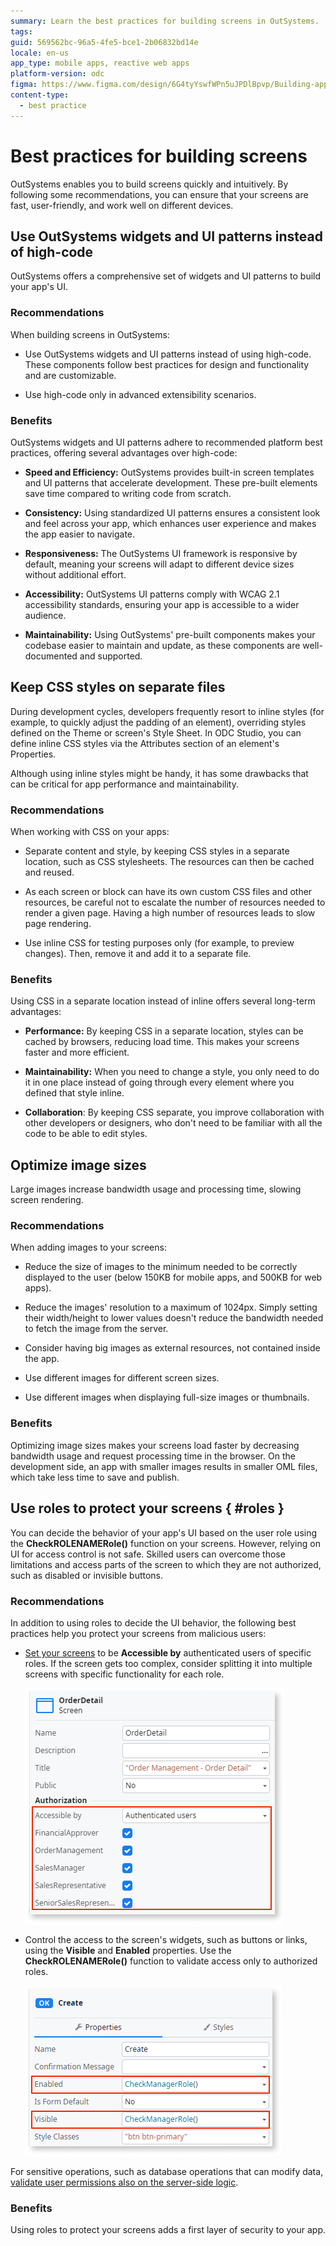 ```yaml
---
summary: Learn the best practices for building screens in OutSystems.
tags:
guid: 569562bc-96a5-4fe5-bce1-2b06832bd14e
locale: en-us
app_type: mobile apps, reactive web apps
platform-version: odc
figma: https://www.figma.com/design/6G4tyYswfWPn5uJPDlBpvp/Building-apps?node-id=6410-593
content-type:
  - best practice
---
```


# Best practices for building screens

OutSystems enables you to build screens quickly and intuitively. By following some recommendations, you can ensure that your screens are fast, user-friendly, and work well on different devices.

## Use OutSystems widgets and UI patterns instead of high-code

OutSystems offers a comprehensive set of widgets and UI patterns to build your app's UI. 

### Recommendations

When building screens in OutSystems:

* Use OutSystems widgets and UI patterns instead of using high-code. These components follow best practices for design and functionality and are customizable. 

* Use high-code only in advanced extensibility scenarios.

### Benefits

OutSystems widgets and UI patterns adhere to recommended platform best practices, offering several advantages over high-code:

* **Speed and Efficiency:** OutSystems provides built-in screen templates and UI patterns that accelerate development. These pre-built elements save time compared to writing code from scratch.

* **Consistency:** Using standardized UI patterns ensures a consistent look and feel across your app, which enhances user experience and makes the app easier to navigate.

* **Responsiveness:** The OutSystems UI framework is responsive by default, meaning your screens will adapt to different device sizes without additional effort.

* **Accessibility:** OutSystems UI patterns comply with WCAG 2.1 accessibility standards, ensuring your app is accessible to a wider audience.

* **Maintainability:** Using OutSystems' pre-built components makes your codebase easier to maintain and update, as these components are well-documented and supported.

## Keep CSS styles on separate files

During development cycles, developers frequently resort to inline styles (for example, to quickly adjust the padding of an element), overriding styles defined on the Theme or screen's Style Sheet. In ODC Studio, you can define inline CSS styles via the Attributes section of an element's Properties.

Although using inline styles might be handy, it has some drawbacks that can be critical for app performance and maintainability.

### Recommendations

When working with CSS on your apps:

* Separate content and style, by keeping CSS styles in a separate location, such as CSS stylesheets. The resources can then be cached and reused.

* As each screen or block can have its own custom CSS files and other resources, be careful not to escalate the number of resources needed to render a given page. Having a high number of resources leads to slow page rendering.

* Use inline CSS for testing purposes only (for example, to preview changes). Then, remove it and add it to a separate file.

### Benefits

Using CSS in a separate location instead of inline offers several long-term advantages:

* **Performance:** By keeping CSS in a separate location, styles can be cached by browsers, reducing load time. This makes your screens faster and more efficient.

* **Maintainability:** When you need to change a style, you only need to do it in one place instead of going through every element where you defined that style inline. 

* **Collaboration**: By keeping CSS separate, you improve collaboration with other developers or designers, who don't need to be familiar with all the code to be able to edit styles.

## Optimize image sizes

Large images increase bandwidth usage and processing time, slowing screen rendering.

### Recommendations

When adding images to your screens:

* Reduce the size of images to the minimum needed to be correctly displayed to the user (below 150KB for mobile apps, and 500KB for web apps). 

* Reduce the images' resolution to a maximum of 1024px. Simply setting their width/height to lower values doesn't reduce the bandwidth needed to fetch the image from the server. 

* Consider having big images as external resources, not contained inside the app.

* Use different images for​ different screen sizes.

* Use different images when displaying full-size images or thumbnails.

### Benefits

Optimizing image sizes makes your screens load faster by decreasing bandwidth usage and request processing time in the browser. On the development side, an app with smaller images results in smaller OML files, which take less time to save and publish.

## Use roles to protect your screens { #roles }

You can decide the behavior of your app's UI based on the user role using the **CheckROLENAMERole()** function on your screens. However, relying on UI for access control is not safe. Skilled users can overcome those limitations and access parts of the screen to which they are not authorized, such as disabled or invisible buttons.

### Recommendations

In addition to using roles to decide the UI behavior, the following best practices help you protect your screens from malicious users:

* [Set your screens](../../../user-management/secure-app-with-roles.md#restrict-access-to-a-screen) to be **Accessible by** authenticated users of specific roles. If the screen gets too complex, consider splitting it into multiple screens with specific functionality for each role.

  ![Screenshot showing a screen accessible only by specific roles](images/best-practices-screens-roles-odcs.png "Set screens to be accessible by specific roles")

* Control the access to the screen's widgets, such as buttons or links, using the **Visible** and **Enabled** properties. Use the **CheckROLENAMERole()** function to validate access only to authorized roles.

  ![Screenshot showing a button widget with role validation for Enabled and Visible properties](images/best-practices-screens-roles-widget-enabled-odcs.png "Control role access to screen widgets")

For sensitive operations, such as database operations that can modify data, [validate user permissions also on the server-side logic](../../logic/best-practices-logic.md#validate-permissions-server-side).

### Benefits

Using roles to protect your screens adds a first layer of security to your app.
